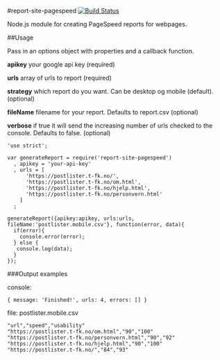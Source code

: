 #report-site-pagespeed [![Build Status](https://travis-ci.org/telemark/report-site-pagespeed.svg?branch=master)](https://travis-ci.org/telemark/report-site-pagespeed)

Node.js module for creating PageSpeed reports for webpages.

##Usage

Pass in an options object with properties and a callback function.

**apikey** your google api key (required)

**urls** array of urls to report (required)

**strategy** which report do you want. Can be desktop og mobile (default). (optional)

**fileName** filename for your report. Defaults to report.csv (optional)

**verbose** if true it will send the increasing number of urls checked to the console. Defaults to false. (optional)



```
'use strict';

var generateReport = require('report-site-pagespeed')
  , apikey = 'your-api-key'
  , urls = [
      'https://postlister.t-fk.no/',
      'https://postlister.t-fk.no/om.html',
      'https://postlister.t-fk.no/hjelp.html',
      'https://postlister.t-fk.no/personvern.html'
    ]
  ;

generateReport({apikey:apikey, urls:urls, fileName:'postlister.mobile.csv'}, function(error, data){
  if(error){
    console.error(error);
  } else {
   console.log(data);
  }
});
```

###Output examples

console:

```
{ message: 'Finished!', urls: 4, errors: [] }
```

file: postlister.mobile.csv

```
"url","speed","usability"
"https://postlister.t-fk.no/om.html","90","100"
"https://postlister.t-fk.no/personvern.html","90","92"
"https://postlister.t-fk.no/hjelp.html","90","100"
"https://postlister.t-fk.no/","84","93"
```